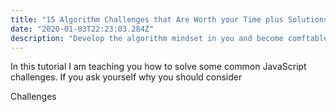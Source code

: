 ```yaml
---
title: "15 Algorithm Challenges that Are Worth your Time plus Solutions"
date: "2020-01-03T22:23:03.284Z"
description: "Develop the algorithm mindset in you and become comftable with common JS challenges"
---
```


In this tutorial I am teaching you how to solve some common JavaScript challenges. If you ask yourself why you should consider 

Challenges 